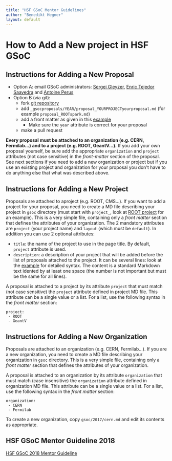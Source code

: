 ```yaml
---
title: "HSF GSoC Mentor Guidelines"
author: "Benedikt Hegner"
layout: default
---
```


# How to Add a New project in HSF GSoC

## Instructions for Adding a New Proposal

 * Option A: email GSoC administrators: [Sergei Gleyzer](mailto:sergei@cern.ch), [Enric Tejedor Saavedra](mailto:etejedor@cern.ch) and [Antoine Perus](mailto:perus@lal.in2p3.fr) 
 * Option B (via git): 
   * fork [git repository](https://github.com/HEP-SF/hep-sf.github.io) 
   * add `_gsocproposals/YEAR/proposal_YOURPROJECTyourproposal.md` (for example `proposal_ROOTspark.md`)
   * add a front matter as given in this [example](https://raw.githubusercontent.com/HEP-SF/hep-sf.github.io/master/_gsocproposals/2017/proposal_ROOTspark.md)
      * Make sure the `year` attribute is correct for your proposal
   * make a pull request

**Every proposal must be attached to an organization (e.g. CERN, Fermilab...) and to a project (e.g. ROOT, GeantV...).** If you add your own proposal yourself, be sure add the appropriate `organization` and `project` attributes (not case sensitive) in the *front-matter* section of the proposal. See next sections if you need to add a new organization or project but if you use an existing project and organization for your proposal you don't have to do anything else that what was described above.
   
## Instructions for Adding a New Project

Proposals are attached to aproject (e.g. ROOT, CMS...). If you want to add a project for your proposal, you need to create 
a MD file describing your project in `gsoc` directory (must start with `project_`, look at [ROOT project](https://raw.githubusercontent.com/HEP-SF/hep-sf.github.io/master/gsoc/2017/project_ROOT.md) for an example). This is a very simple file, containing only a *front matter* section that defines the attributes of
your organization. The 2 mandatory attributes are `project` (your project name) and `layout` (which must be `default`). In addition you can use 2 optional attributes:

* `title`: the name of the project to use in the page title. By default, `project` attribute is used.
* `description`: a description of your project that will be added before the list of proposals attached to the project. It can be several lines: look at the [example](https://raw.githubusercontent.com/HEP-SF/hep-sf.github.io/master/gsoc/2017/project_SixTrack.md) for detailed syntax. The content is a standard Markdown text idented by at least one space (the number is not important but must be the same for all lines).

A proposal is attached to a project by its attribute `project` that must match (not case sensitive) the `project` attribute defined in project MD file. This attribute can be a single value or a list. For a list, use the following syntax in the *front matter* section:

```
project:
 - ROOT
 - GeantV
```

## Instructions for Adding a New Organization

Proposals are attached to an organization (e.g. CERN, Fermilab...). If you are a new organization, you need to create 
a MD file describing your organization in `gsoc` directory. This is a very simple file, containing only a *front matter* section that defines the attributes of
your organization. 

A proposal is attached to an organization by its attribute `organization` that must match (case insensitive) the `organization` attribute defined in organization MD file. This attribute can be a single value or a list. For a list, use the following syntax in the *front matter* section:

```
organization:
 - CERN
 - Fermilab
```

To create a new organization, copy `gsoc/2017/cern.md` and edit its contents as appropriate.


## HSF GSoC Mentor Guideline 2018

[HSF GSoC 2018 Mentor Guideline](https://docs.google.com/document/d/e/2PACX-1vRVbQK4DOWRU5869oCaXN1PDhZDp4bBl0Oxn_PjF_jZYFWNXpe5zBzsv3FRhIEm6qAFUkUrPWt8jG1n/pub)


